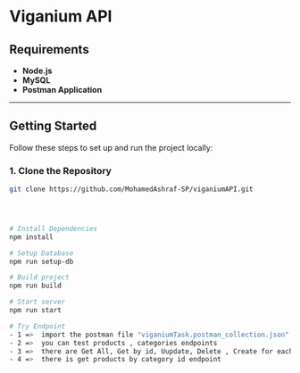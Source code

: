 # Viganium API

## Requirements

- **Node.js**  
- **MySQL**  
- **Postman Application**  

---

## Getting Started

Follow these steps to set up and run the project locally:

### 1. Clone the Repository
```bash
git clone https://github.com/MohamedAshraf-SP/viganiumAPI.git




# Install Dependencies
npm install

# Setup Database
npm run setup-db

# Build project
npm run build

# Start server
npm run start

# Try Endpoint 
- 1 =>  import the postman file "viganiumTask.postman_collection.json" to Postman Application
- 2 =>  you can test products , categories endpoints 
- 3 =>  there are Get All, Get by id, Uupdate, Delete , Create for each Entity
- 4 =>  there is get products by category id endpoint


